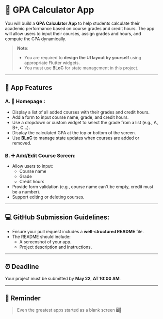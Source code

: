 # 📘 GPA Calculator App

You will build a **GPA Calculator App** to help students calculate their academic performance based on course grades and credit hours. The app will allow users to input their courses, assign grades and hours, and compute the GPA dynamically.

> **Note:** 
> - You are required to **design the UI layout by yourself** using appropriate Flutter widgets.  
> - You must use **BLoC** for state management in this project.

---

## 🚀 App Features

### A. 📄 Homepage :

- Display a list of all added courses with their grades and credit hours.
- Add a form to input course name, grade, and credit hours.
- Use a dropdown or custom widget to select the grade from a list (e.g., A, B+, C...).
- Display the calculated GPA at the top or bottom of the screen.
- Use **BLoC** to manage state updates when courses are added or removed.

### B. ➕ Add/Edit Course Screen:

- Allow users to input:
  - Course name  
  - Grade  
  - Credit hours  
- Provide form validation (e.g., course name can't be empty, credit must be a number).
- Support editing or deleting courses.

---

## 💻 GitHub Submission Guidelines:

- Ensure your pull request includes a **well-structured README** file.
- The README should include:
  - A screenshot of your app.  
  - Project description and instructions.

---

## ⏰ Deadline

Your project must be submitted by **May 22**, **AT 10:00 AM**.

---

## 📝 Reminder

> Even the greatest apps started as a blank screen 🖥️🎉
